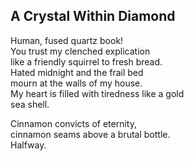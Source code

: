 A Crystal Within Diamond
------------------------
Human, fused quartz book!  
You trust my clenched explication  
like a friendly squirrel to fresh bread.  
Hated midnight and the frail bed  
mourn at the walls of my house.  
My heart is filled with tiredness like a gold  
sea shell.  
  
Cinnamon convicts of eternity,  
cinnamon seams above a brutal bottle.  
Halfway.  
